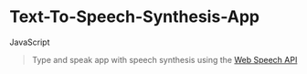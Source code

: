 # Text-To-Speech-Synthesis-App
JavaScript


> Type and speak app with speech synthesis using the [Web Speech API](https://developer.mozilla.org/en-US/docs/Web/API/Web_Speech_API)
